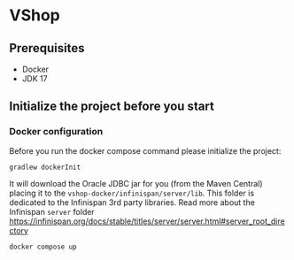 # VShop

## Prerequisites

- Docker
- JDK 17

## Initialize the project before you start

### Docker configuration 

Before you run the docker compose command please initialize the project:

```gradlew dockerInit```

It will download the Oracle JDBC jar for you (from the Maven Central) placing it to the `vshop-docker/infinispan/server/lib`. This
folder is dedicated to the Infinispan 3rd party libraries. Read more about the Infinispan `server`
folder https://infinispan.org/docs/stable/titles/server/server.html#server_root_directory

```docker compose up```


